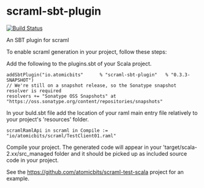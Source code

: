 # scraml-sbt-plugin

[![Build Status](https://travis-ci.org/atomicbits/scraml-sbt-plugin.svg?branch=develop)](https://travis-ci.org/atomicbits/scraml-sbt-plugin)

An SBT plugin for scraml

To enable scraml generation in your project, follow these steps:

Add the following to the plugins.sbt of your Scala project.

    addSbtPlugin("io.atomicbits"      % "scraml-sbt-plugin"   % "0.3.3-SNAPSHOT")
    // We're still on a snapshot release, so the Sonatype snapshot resolver is required
    resolvers += "Sonatype OSS Snapshots" at "https://oss.sonatype.org/content/repositories/snapshots"
    
    
In your buld.sbt file add the location of your raml main entry file relatively to your project's 'resources' folder.

    scramlRamlApi in scraml in Compile := "io/atomicbits/scraml/TestClient01.raml"

Compile your project. The generated code will appear in your 'target/scala-2.xx/src_managed folder and it should be picked up as included source code in your project. 

See the https://github.com/atomicbits/scraml-test-scala project for an example. 
